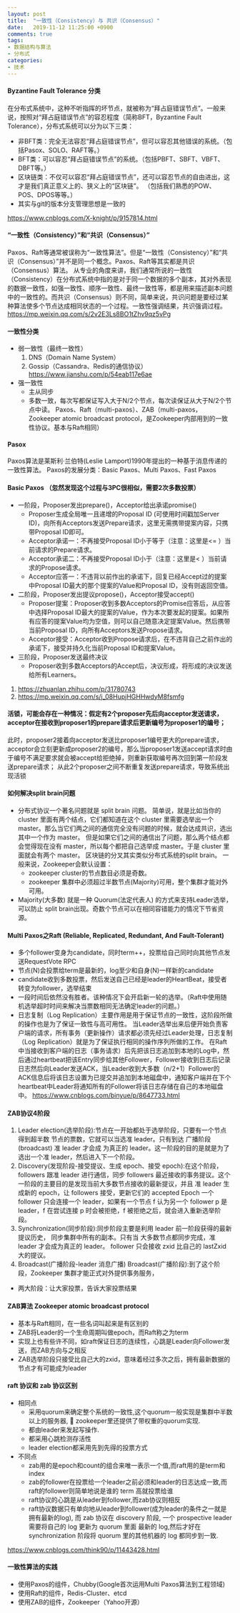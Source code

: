```yaml
---
layout: post
title:  "一致性（Consistency）与 共识（Consensus）"
date:   2019-11-12 11:25:00 +0900
comments: true
tags:
- 数据结构与算法 
- 分布式
categories:
- 技术
---
```

#### Byzantine Fault Tolerance 分类
在分布式系统中，这种不听指挥的坏节点，就被称为“拜占庭错误节点”。一般来说，按照对“拜占庭错误节点”的容忍程度（简称BFT，Byzantine Fault Tolerance），分布式系统可以分为以下三类：
- 非BFT类：完全无法容忍“拜占庭错误节点”，但可以容忍其他错误的系统。（包括Pasox、SOLO、RAFT等。）
- BFT类：可以容忍“拜占庭错误节点”的系统。（包括PBFT、SBFT、VBFT、DBFT等。）
- 区块链类：不仅可以容忍“拜占庭错误节点”，还可以容忍节点的自由进出，这才是我们真正意义上的、狭义上的“区块链”。
   （包括我们熟悉的POW、POS、DPOS等等。）
- 其实与git的版本分支管理思想是一致的

<https://www.cnblogs.com/X-knight/p/9157814.html>

#### “一致性（Consistency）”和“共识（Consensus）”
Paxos、Raft等通常被误称为“一致性算法”。但是“一致性（Consistency）”和“共识（Consensus）”并不是同一个概念。Paxos、Raft等其实都是共识（Consensus）算法。
从专业的角度来讲，我们通常所说的一致性（Consistency）在分布式系统中指的是对于同一个数据的多个副本，其对外表现的数据一致性，如强一致性、顺序一致性、最终一致性等，都是用来描述副本问题中的一致性的。而共识（Consensus）则不同，简单来说，共识问题是要经过某种算法使多个节点达成相同状态的一个过程。一致性强调结果，共识强调过程。
<https://mp.weixin.qq.com/s/2v2E3Ls8BO1tZhv9qz5vPg>

#### 一致性分类
- 弱一致性（最终一致性）
  1. DNS（Domain Name System）
  1. Gossip（Cassandra、Redis的通信协议）<https://www.jianshu.com/p/54eab117e6ae>
- 强一致性
  - 主从同步
  - 多数一致，每次写都保证写入大于N/2个节点，每次读保证从大于N/2个节点中读。
    Paxos、Raft（multi-paxos）、ZAB（multi-paxos，Zookeeper atomic broadcast protocol，是Zookeeper内部用到的一致性协议。基本与Raft相同）

#### Pasox
Paxos算法是莱斯利·兰伯特(Leslie Lamport)1990年提出的一种基于消息传递的一致性算法。
Paxos的发展分类：Basic Paxos、Multi Paxos、Fast Paxos

#### Basic Paxos （忽然发现这个过程与3PC很相似，需要2次多数投票）
- 一阶段，Proposer发出prepare()，Acceptor给出承诺promise()
    - Proposer生成全局唯一且递增的Proposal ID (可使用时间戳加Server ID)，向所有Acceptors发送Prepare请求，这里无需携带提案内容，只携带Proposal ID即可。
    - Acceptor承诺一：不再接受Proposal ID小于等于（注意：这里是<= ）当前请求的Prepare请求。
    - Acceptor承诺二：不再接受Proposal ID小于（注意：这里是< ）当前请求的Propose请求。
    - Acceptor应答一：不违背以前作出的承诺下，回复已经Accept过的提案中Proposal ID最大的那个提案的Value和Proposal ID，没有则返回空值。
- 二阶段，Proposer发出提议propose()，Acceptor接受accept()
    - Proposer提案：Proposer收到多数Acceptors的Promise应答后，从应答中选择Proposal ID最大的提案的Value，作为本次要发起的提案。如果所有应答的提案Value均为空值，则可以自己随意决定提案Value。然后携带当前Proposal ID，向所有Acceptors发送Propose请求。
    - Acceptor接受：Acceptor收到Propose请求后，在不违背自己之前作出的承诺下，接受并持久化当前Proposal ID和提案Value。
- 三阶段，Proposer发送最终决议
    - Proposer收到多数Acceptors的Accept后，决议形成，将形成的决议发送给所有Learners。
1. <https://zhuanlan.zhihu.com/p/31780743>                 
1. <https://mp.weixin.qq.com/s/j_08HupjHGHHwdyM8fsmfg>

#### 活锁，可能会存在一种情况：假定有2个proposer先后向acceptor发送请求，acceptor在接收到proposer1的prepare请求后更新编号为proposer1的编号；
此时，proposer2接着向acceptor发送比proposer1编号更大的prepare请求，acceptor会立刻更新成proposer2的编号，那么当proposer1发送accept请求时由于编号不满足要求就会被accept给拒绝掉，则重新获取编号再次回到第一阶段发送prepare请求；
从此2个proposer之间不断重复发送prepare请求，导致系统出现活锁

#### 如何解决split brain问题
- 分布式协议一个著名问题就是 split brain 问题。
简单说，就是比如当你的 cluster 里面有两个结点，它们都知道在这个 cluster 里需要选举出一个 master。那么当它们两之间的通信完全没有问题的时候，就会达成共识，选出其中一个作为 master。
但是如果它们之间的通信出了问题，那么两个结点都会觉得现在没有 master，所以每个都把自己选举成 master。于是 cluster 里面就会有两个 master。
区块链的分叉其实类似分布式系统的split brain。
一般来说，Zookeeper会默认设置：
    - zookeeper cluster的节点数目必须是奇数。
    - zookeeper 集群中必须超过半数节点(Majority)可用，整个集群才能对外可用。
- Majority(大多数) 就是一种 Quorum(法定代表人) 的方式来支持Leader选举，可以防止 split brain出现。奇数个节点可以在相同容错能力的情况下节省资源。

#### Multi Paxos之Raft (Reliable, Replicated, Redundant, And Fault-Tolerant)
- 多个follower变身为candidate，同时term++，投票给自己同时向其他节点发送RequestVote RPC
- 节点(N)会投票给term是最新的，log至少和自身(N)一样新的candidate
- candidate收到多数投票，然后发送自己已经是leader的HeartBeat，接受者转变为follower，选举结束
- 一段时间后依然没有胜者。该种情况下会开启新一轮的选举。（Raft中使用随机选举超时时间来解决当票数相同无法确定leader的问题。）
- 日志复制（Log Replication）主要作用是用于保证节点的一致性，这阶段所做的操作也是为了保证一致性与高可用性。
  当Leader选举出来后便开始负责客户端的请求，所有事务（更新操作）请求都必须先经过Leader处理，日志复制（Log Replication）就是为了保证执行相同的操作序列所做的工作。
  在Raft中当接收到客户端的日志（事务请求）后先把该日志追加到本地的Log中，然后通过heartbeat把该Entry同步给其他Follower，Follower接收到日志后记录日志然后向Leader发送ACK，当Leader收到大多数（n/2+1）Follower的ACK信息后将该日志设置为已提交并追加到本地磁盘中，通知客户端并在下个heartbeat中Leader将通知所有的Follower将该日志存储在自己的本地磁盘中。
<https://www.cnblogs.com/binyue/p/8647733.html>

#### ZAB协议4阶段
1. Leader election(选举阶段):节点在一开始都处于选举阶段，只要有一个节点得到超半数 节点的票数，它就可以当选准 leader。只有到达 广播阶段(broadcast) 准 leader 才会成 为真正的 leader。这一阶段的目的是就是为了选出一个准 leader，然后进入下一个阶段。
2. Discovery(发现阶段-接受提议、生成 epoch、接受 epoch):在这个阶段，followers 跟准 leader 进行通信，同步 followers 最近接收的事务提议。这个一阶段的主要目的是发现当前大多数节点接收的最新提议，并且 准 leader 生成新的 epoch，让 followers 接受，更新它们的 accepted Epoch
    一个 follower 只会连接一个 leader，如果有一个节点 f 认为另一个 follower p 是 leader，f 在尝试连接 p 时会被拒绝，f 被拒绝之后，就会进入重新选举阶段。
3. Synchronization(同步阶段):同步阶段主要是利用 leader 前一阶段获得的最新提议历史， 同步集群中所有的副本。只有当 大多数节点都同步完成，准 leader 才会成为真正的 leader。 follower 只会接收 zxid 比自己的 lastZxid 大的提议。
4. Broadcast(广播阶段-leader 消息广播) Broadcast(广播阶段):到了这个阶段，Zookeeper 集群才能正式对外提供事务服务，
- 两大阶段：让大家投票，告诉大家投票结果

#### ZAB算法 Zookeeper atomic broadcast protocol
- 基本与Raft相同，在一些名词叫起来是有区别的
- ZAB将Leader的一个生命周期叫做epoch，而Raft称之为term
- 实现上也有些许不同，如raft保证日志的连续性，心跳是Leader向Follower发送，而ZAB方向与之相反
- ZAB选举阶段只接受比自己大的zxid，意味着经过多次之后，拥有最新数据的节点才有可能成为leader

#### raft 协议和 zab 协议区别
- 相同点
    - 采用quorum来确定整个系统的一致性,这个quorum一般实现是集群中半数以上的服务器,  zookeeper里还提供了带权重的quorum实现.
    - 都由leader来发起写操作.
    - 都采用心跳检测存活性
    - leader election都采用先到先得的投票方式 
- 不同点
    - zab用的是epoch和count的组合来唯一表示一个值,而raft用的是term和index
    - zab的follower在投票给一个leader之前必须和leader的日志达成一致,而raft的follower则简单地说是谁的 term 高就投票给谁
    - raft协议的心跳是从leader到follower,而zab协议则相反
    - raft协议数据只有单向地从leader到follower(成为leader的条件之一就是拥有最新的log),
        而 zab 协议在 discovery 阶段, 一个 prospective leader 需要将自己的 log 更新为 quorum 里面 最新的 log,然后才好在 synchronization 阶段将 quorum 里的其他机器的 log 都同步到一致.


<https://www.cnblogs.com/think90/p/11443428.html>

#### 一致性算法的实践
- 使用Paxos的组件，Chubby(Google首次运用Multi Paxos算法到工程领域)
- 使用Raft的组件，Redis-Cluster、etcd
- 使用ZAB的组件，Zookeeper（Yahoo开源）